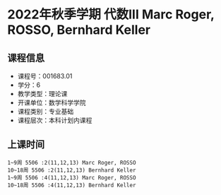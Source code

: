 # 2022年秋季学期 代数III Marc Roger, ROSSO, Bernhard Keller






## 课程信息

- 课程号：001683.01
- 学分：6
- 教学类型：理论课
- 开课单位：数学科学学院
- 课程类别：专业基础
- 课程层次：本科计划内课程

## 上课时间

```
1~9周 5506 :2(11,12,13) Marc Roger, ROSSO
10~18周 5506 :2(11,12,13) Bernhard Keller
1~9周 5506 :4(11,12,13) Marc Roger, ROSSO
10~18周 5506 :4(11,12,13) Bernhard Keller
```

